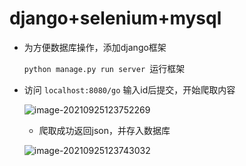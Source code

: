 # django+selenium+mysql

- 为方便数据库操作，添加django框架

  ```python manage.py run server ```运行框架

- 访问 ```localhost:8080/go``` 输入id后提交，开始爬取内容

	![image-20210925123752269](http://markdowntc.wanqqq29.cn//image-20210925123752269.png)

	- 爬取成功返回json，并存入数据库

	![image-20210925123743032](http://markdowntc.wanqqq29.cn//image-20210925123743032.png)
